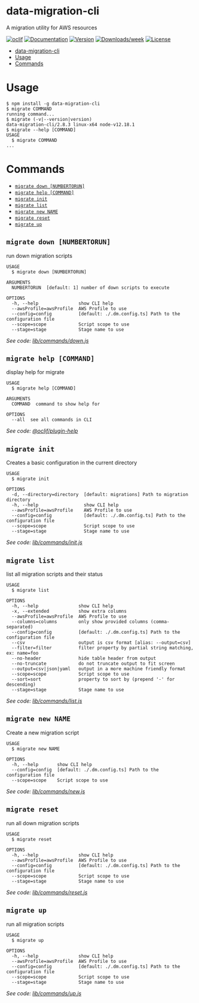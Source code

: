 # data-migration-cli

A migration utility for AWS resources

[![oclif](https://img.shields.io/badge/cli-oclif-brightgreen.svg)](https://oclif.io)
[![Documentation](https://img.shields.io/badge/documentation-view-blue)](https://data-migration.js.org/)
[![Version](https://img.shields.io/npm/v/data-migration-cli.svg)](https://npmjs.org/package/data-migration-cli)
[![Downloads/week](https://img.shields.io/npm/dw/data-migration-cli.svg)](https://npmjs.org/package/data-migration-cli)
[![License](https://img.shields.io/npm/l/data-migration-cli.svg)](https://github.com/drg-adaptive/data-migration/blob/master/package.json)

<!-- toc -->
* [data-migration-cli](#data-migration-cli)
* [Usage](#usage)
* [Commands](#commands)
<!-- tocstop -->

# Usage

<!-- usage -->
```sh-session
$ npm install -g data-migration-cli
$ migrate COMMAND
running command...
$ migrate (-v|--version|version)
data-migration-cli/2.8.3 linux-x64 node-v12.18.1
$ migrate --help [COMMAND]
USAGE
  $ migrate COMMAND
...
```
<!-- usagestop -->

# Commands

<!-- commands -->
* [`migrate down [NUMBERTORUN]`](#migrate-down-numbertorun)
* [`migrate help [COMMAND]`](#migrate-help-command)
* [`migrate init`](#migrate-init)
* [`migrate list`](#migrate-list)
* [`migrate new NAME`](#migrate-new-name)
* [`migrate reset`](#migrate-reset)
* [`migrate up`](#migrate-up)

## `migrate down [NUMBERTORUN]`

run down migration scripts

```
USAGE
  $ migrate down [NUMBERTORUN]

ARGUMENTS
  NUMBERTORUN  [default: 1] number of down scripts to execute

OPTIONS
  -h, --help               show CLI help
  --awsProfile=awsProfile  AWS Profile to use
  --config=config          [default: ./.dm.config.ts] Path to the configuration file
  --scope=scope            Script scope to use
  --stage=stage            Stage name to use
```

_See code: [lib/commands/down.js](https://github.com/theBenForce/data-migration/blob/v2.8.3/lib/commands/down.js)_

## `migrate help [COMMAND]`

display help for migrate

```
USAGE
  $ migrate help [COMMAND]

ARGUMENTS
  COMMAND  command to show help for

OPTIONS
  --all  see all commands in CLI
```

_See code: [@oclif/plugin-help](https://github.com/oclif/plugin-help/blob/v2.2.3/src/commands/help.ts)_

## `migrate init`

Creates a basic configuration in the current directory

```
USAGE
  $ migrate init

OPTIONS
  -d, --directory=directory  [default: migrations] Path to migration directory
  -h, --help                 show CLI help
  --awsProfile=awsProfile    AWS Profile to use
  --config=config            [default: ./.dm.config.ts] Path to the configuration file
  --scope=scope              Script scope to use
  --stage=stage              Stage name to use
```

_See code: [lib/commands/init.js](https://github.com/theBenForce/data-migration/blob/v2.8.3/lib/commands/init.js)_

## `migrate list`

list all migration scripts and their status

```
USAGE
  $ migrate list

OPTIONS
  -h, --help               show CLI help
  -x, --extended           show extra columns
  --awsProfile=awsProfile  AWS Profile to use
  --columns=columns        only show provided columns (comma-separated)
  --config=config          [default: ./.dm.config.ts] Path to the configuration file
  --csv                    output is csv format [alias: --output=csv]
  --filter=filter          filter property by partial string matching, ex: name=foo
  --no-header              hide table header from output
  --no-truncate            do not truncate output to fit screen
  --output=csv|json|yaml   output in a more machine friendly format
  --scope=scope            Script scope to use
  --sort=sort              property to sort by (prepend '-' for descending)
  --stage=stage            Stage name to use
```

_See code: [lib/commands/list.js](https://github.com/theBenForce/data-migration/blob/v2.8.3/lib/commands/list.js)_

## `migrate new NAME`

Create a new migration script

```
USAGE
  $ migrate new NAME

OPTIONS
  -h, --help       show CLI help
  --config=config  [default: ./.dm.config.ts] Path to the configuration file
  --scope=scope    Script scope to use
```

_See code: [lib/commands/new.js](https://github.com/theBenForce/data-migration/blob/v2.8.3/lib/commands/new.js)_

## `migrate reset`

run all down migration scripts

```
USAGE
  $ migrate reset

OPTIONS
  -h, --help               show CLI help
  --awsProfile=awsProfile  AWS Profile to use
  --config=config          [default: ./.dm.config.ts] Path to the configuration file
  --scope=scope            Script scope to use
  --stage=stage            Stage name to use
```

_See code: [lib/commands/reset.js](https://github.com/theBenForce/data-migration/blob/v2.8.3/lib/commands/reset.js)_

## `migrate up`

run all migration scripts

```
USAGE
  $ migrate up

OPTIONS
  -h, --help               show CLI help
  --awsProfile=awsProfile  AWS Profile to use
  --config=config          [default: ./.dm.config.ts] Path to the configuration file
  --scope=scope            Script scope to use
  --stage=stage            Stage name to use
```

_See code: [lib/commands/up.js](https://github.com/theBenForce/data-migration/blob/v2.8.3/lib/commands/up.js)_
<!-- commandsstop -->
